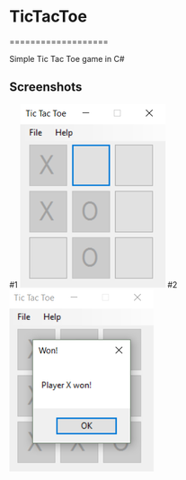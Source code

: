 # TicTacToe
===================

Simple Tic Tac Toe game in C#




Screenshots
-------------
\#1
![Screenshot 1](Screenshots/Screenshot1.png)
\#2
![Screenshot 2](Screenshots/Screenshot2.png)